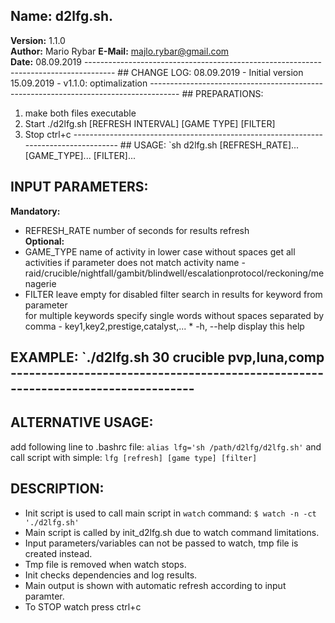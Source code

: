 ## **Name:** d2lfg.sh.                         
 **Version:** 1.1.0           
**Author:** Mario Rybar 
**E-Mail:** majlo.rybar@gmail.com         
 **Date:** 08.09.2019  ------------------------------------------------------------------------------------- ## CHANGE LOG:  08.09.2019 - Initial version  15.09.2019 - v1.1.0: optimalization   ------------------------------------------------------------------------------------- ## PREPARATIONS:                
1. make both files executable         
2. Start ./d2lfg.sh [REFRESH INTERVAL] [GAME TYPE] [FILTER]               
3. Stop ctrl+c   ------------------------------------------------------------------------------------- ## USAGE: 
 `sh d2lfg.sh [REFRESH_RATE]... [GAME_TYPE]... [FILTER]...  

## INPUT PARAMETERS:  
**Mandatory:**  
 * REFRESH_RATE number of seconds for results refresh   
**Optional:**   
 * GAME_TYPE name of activity in lower case without spaces   get all activities if parameter does not match activity name   - raid/crucible/nightfall/gambit/blindwell/escalationprotocol/reckoning/menagerie  
 * FILTER
 leave empty for disabled filter   search in results for keyword from parameter                    
for multiple keywords specify single words without spaces separated by comma   - key1,key2,prestige,catalyst,...   * -h, --help display this help                 
## EXAMPLE:  `./d2lfg.sh 30 crucible pvp,luna,comp  ---------------------------------------------------------------------------------
## ALTERNATIVE USAGE:  
add following line to .bashrc file: `alias lfg='sh /path/d2lfg/d2lfg.sh'`  and call script with simple: `lfg [refresh] [game type] [filter]`  

## DESCRIPTION:  
- Init script is used to call main script in `watch` command:  `$ watch -n -ct './d2lfg.sh'`   
- Main script is called by init_d2lfg.sh due to watch command limitations.  
- Input parameters/variables can not be passed to watch, tmp file is created instead.  
- Tmp file is removed when watch stops.  
- Init checks dependencies and log results.  
- Main output is shown with automatic refresh according to input paramter.  
- To STOP watch press ctrl+c